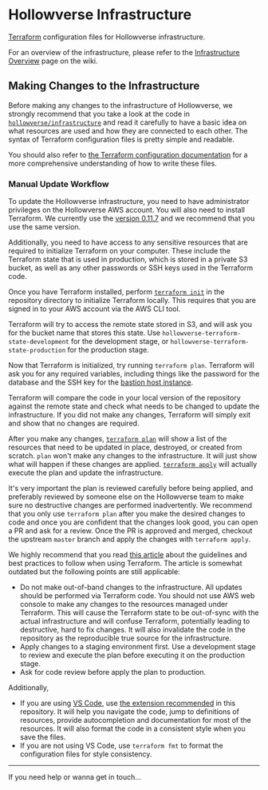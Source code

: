 # Hollowverse Infrastructure

[Terraform](https://terraform.io/) configuration files for Hollowverse infrastructure.

For an overview of the infrastructure, please refer to the [Infrastructure Overview](https://github.com/hollowverse/hollowverse/wiki/Infrastructure-Overview) page on the wiki.

## Making Changes to the Infrastructure

Before making any changes to the infrastructure of Hollowverse, we strongly recommend that you take a look at the code in [`hollowverse/infrastructure`](https://github.com/hollowverse/infrastructure) and read it carefully to have a basic idea on what resources are used and how they are connected to each other. The syntax of Terraform configuration files is pretty simple and readable.

You should also refer to [the Terraform configuration documentation](https://www.terraform.io/docs/configuration/index.html) for a more comprehensive understanding of how to write these files.

### Manual Update Workflow

To update the Hollowverse infrastructure, you need to have administrator privileges on the Hollowverse AWS account. You will also need to install Terraform. We currently use the [version 0.11.7](https://releases.hashicorp.com/terraform/0.11.7/) and we recommend that you use the same version.

Additionally, you need to have access to any sensitive resources that are required to initialize Terraform on your computer. These include the Terraform state that is used in production, which is stored in a private S3 bucket, as well as any other passwords or SSH keys used in the Terraform code.

Once you have Terraform installed, perform [`terraform init`](https://www.terraform.io/docs/commands/init.html) in the repository directory to initialize Terraform locally. This requires that you are signed in to your AWS account via the AWS CLI tool.

Terraform will try to access the remote state stored in S3, and will ask you for the bucket name that stores this state. Use `hollowverse-terraform-state-development` for the development stage, or `hollowverse-terraform-state-production` for the production stage.

Now that Terraform is initialized, try running `terraform plan`. Terraform will ask you for any required variables, including things like the password for the database and the SSH key for the [bastion host instance](https://en.wikipedia.org/wiki/Bastion_host).

Terraform will compare the code in your local version of the repository against the remote state and check what needs to be changed to update the infrastructure. If you did not make any changes, Terraform will simply exit and show that no changes are required.

After you make any changes, [`terraform plan`](https://www.terraform.io/docs/commands/plan.html) will show a list of the resources that need to be updated in place, destroyed, or created from scratch. `plan` won't make any changes to the infrastructure. It will just show what will happen if these changes are applied. [`terraform apply`](https://www.terraform.io/docs/commands/apply.html) will actually execute the plan and update the infrastructure.

It's very important the plan is reviewed carefully before being applied, and preferably reviewed by someone else on the Hollowverse team to make sure no destructive changes are performed inadvertently. We recommend that you only use `terraform plan` after you make the desired changes to code and once you are confident that the changes look good, you can open a PR and ask for a review. Once the PR is approved and merged, checkout the upstream `master` branch and apply the changes with `terraform apply`.

We highly recommend that you read [this article](https://blog.gruntwork.io/how-to-use-terraform-as-a-team-251bc1104973) about the guidelines and best practices to follow when using Terraform. The article is somewhat outdated but the following points are still applicable:

- Do not make out-of-band changes to the infrastructure. All updates should be performed via Terraform code. You should not use AWS web console to make any changes to the resources managed under Terraform. This will cause the Terraform state to be out-of-sync with the actual infrastructure and will confuse Terraform, potentially leading to destructive, hard to fix changes. It will also invalidate the code in the repository as the reproducible true source for the infrastructure.
- Apply changes to a staging environment first. Use a development stage to review and execute the plan before executing it on the production stage.
- Ask for code review before apply the plan to production.

Additionally,

- If you are using [VS Code](http://code.visualstudio.com/), use [the extension recommended](./.vscode/extensions.json) in this repository. It will help you navigate the code, jump to definitions of resources, provide autocompletion and documentation for most of the resources. It will also format the code in a consistent style when you save the files.
- If you are not using VS Code, use `terraform fmt` to format the configuration files for style consistency.

---
If you need help or wanna get in touch...
